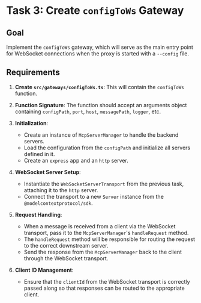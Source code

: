 # Task 3: Create `configToWs` Gateway

## Goal

Implement the `configToWs` gateway, which will serve as the main entry point for WebSocket connections when the proxy is started with a `--config` file.

## Requirements

1.  **Create `src/gateways/configToWs.ts`**: This will contain the `configToWs` function.

2.  **Function Signature**: The function should accept an arguments object containing `configPath`, `port`, `host`, `messagePath`, `logger`, etc.

3.  **Initialization**:
    - Create an instance of `McpServerManager` to handle the backend servers.
    - Load the configuration from the `configPath` and initialize all servers defined in it.
    - Create an `express` app and an `http` server.

4.  **WebSocket Server Setup**:
    - Instantiate the `WebSocketServerTransport` from the previous task, attaching it to the `http` server.
    - Connect the transport to a new `Server` instance from the `@modelcontextprotocol/sdk`.

5.  **Request Handling**:
    - When a message is received from a client via the WebSocket transport, pass it to the `McpServerManager`'s `handleRequest` method.
    - The `handleRequest` method will be responsible for routing the request to the correct downstream server.
    - Send the response from the `McpServerManager` back to the client through the WebSocket transport.

6.  **Client ID Management**:
    - Ensure that the `clientId` from the WebSocket transport is correctly passed along so that responses can be routed to the appropriate client.